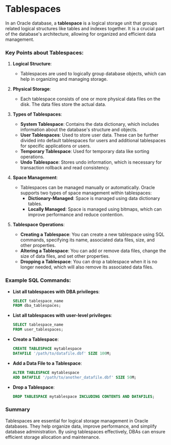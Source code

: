 # Tablespaces

In an Oracle database, a **tablespace** is a logical storage unit that groups related logical structures like tables and indexes together. It is a crucial part of the database's architecture, allowing for organized and efficient data management.

### Key Points about Tablespaces:

1. **Logical Structure**:
   - Tablespaces are used to logically group database objects, which can help in organizing and managing storage.

2. **Physical Storage**:
   - Each tablespace consists of one or more physical data files on the disk. The data files store the actual data.

3. **Types of Tablespaces**:
   - **System Tablespace**: Contains the data dictionary, which includes information about the database's structure and objects.
   - **User Tablespaces**: Used to store user data. These can be further divided into default tablespaces for users and additional tablespaces for specific applications or users.
   - **Temporary Tablespace**: Used for temporary data like sorting operations.
   - **Undo Tablespace**: Stores undo information, which is necessary for transaction rollback and read consistency.

4. **Space Management**:
   - Tablespaces can be managed manually or automatically. Oracle supports two types of space management within tablespaces:
     - **Dictionary-Managed**: Space is managed using data dictionary tables.
     - **Locally Managed**: Space is managed using bitmaps, which can improve performance and reduce contention.

5. **Tablespace Operations**:
   - **Creating a Tablespace**: You can create a new tablespace using SQL commands, specifying its name, associated data files, size, and other properties.
   - **Altering a Tablespace**: You can add or remove data files, change the size of data files, and set other properties.
   - **Dropping a Tablespace**: You can drop a tablespace when it is no longer needed, which will also remove its associated data files.

### Example SQL Commands:

- **List all tablespaces with DBA privileges**:
  ```sql
  SELECT tablespace_name 
  FROM dba_tablespaces;
  ```

- **List all tablespaces with user-level privileges**:
  ```sql
  SELECT tablespace_name 
  FROM user_tablespaces;
  ```

- **Create a Tablespace**:
  ```sql
  CREATE TABLESPACE mytablespace
  DATAFILE '/path/to/datafile.dbf' SIZE 100M;
  ```

- **Add a Data File to a Tablespace**:
  ```sql
  ALTER TABLESPACE mytablespace
  ADD DATAFILE '/path/to/another_datafile.dbf' SIZE 50M;
  ```

- **Drop a Tablespace**:
  ```sql
  DROP TABLESPACE mytablespace INCLUDING CONTENTS AND DATAFILES;
  ```

### Summary
Tablespaces are essential for logical storage management in Oracle databases. They help organize data, improve performance, and simplify database administration. By using tablespaces effectively, DBAs can ensure efficient storage allocation and maintenance.
